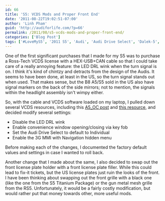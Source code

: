 ```yaml
---
id: 66
title: 'S5: VCDS Mods and Proper Front End'
date: '2011-08-22T19:02:51-07:00'
author: 'Linh Pham'
guid: 'http://audiforlife.com/?p=66'
permalink: /2011/08/s5-vcds-mods-and-proper-front-end/
categories: ['Blog Post']
tags: ['#LoveMyS5', '2011 S5', 'Audi', 'Audi Drive Select', 'Dalek-5', 'HEX-USB+CAN', 'LED DRL', 'VAG-COM', 'VCDS']
---
```


One of the first significant purchases that I made for my S5 was to purchase a Ross-Tech VCDS license with a HEX-USB+CAN cable so that I could take care of a really annoying feature: the LED DRL wink when the turn signal is on. I think it's kind of chintzy and detracts from the design of the Audis. It seems to have been done, at least in the US, so the turn signal stands out when used. That makes sense, but the B8 A5/S5 sold in the US also have signal markers on the back of the side mirrors; not to mention, the signals within the headlight assembly isn't wimpy either.

So, with the cable and VCDS software loaded on my laptop, I pulled down several VCDS resources, including this [A5_OC post](http://www.a5oc.com/forums/a5-s5-topics/3442-interesting-vag-com-codes.html) and [this resource](http://a6retrofit.tripod.com/articles/a5vagcodes.html), and decided modify several settings:

* Disable the LED DRL wink
* Enable convenience window opening/closing via key fob
* Set the Audi Drive Select to default to Individual
* Enable the 3G MMI with Navigation hidden menu

Before making each of the changes, I documented the factory default values and settings in case I wanted to roll back.

Another change that I made about the same, I also decided to swap out the front license plate holder with a front license plate filler. While this could lead to fix-it tickets, but the US license plates just ruin the looks of the front. I have been thinking about swapping out the front grille with a black one (like the one from the S5 Titanium Package) or the gun metal mesh grille from the RS5. Unfortunately, it would be a fairly costly modification, but would rather put that money towards other, more useful mods.

